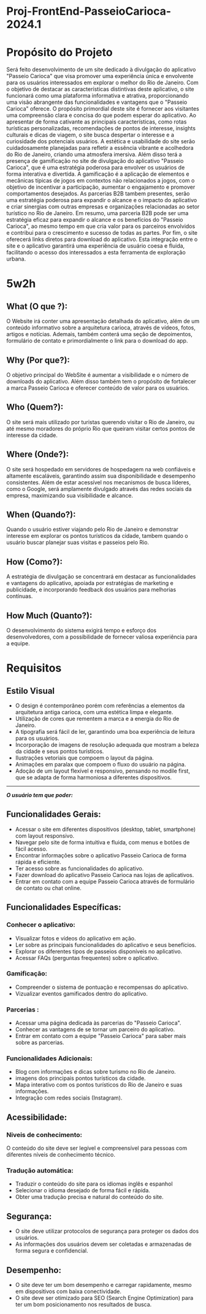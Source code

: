 # Proj-FrontEnd-PasseioCarioca-2024.1

# Propósito do Projeto

Será feito desenvolvimento de um site dedicado à divulgação do aplicativo "Passeio Carioca" que visa promover uma experiência única e envolvente para os usuários interessados em explorar o melhor do Rio de Janeiro. Com o objetivo de destacar as características distintivas deste aplicativo, o site funcionará como uma plataforma informativa e atrativa, proporcionando uma visão abrangente das funcionalidades e vantagens que o "Passeio Carioca" oferece.
O propósito primordial deste site é fornecer aos visitantes uma compreensão clara e concisa do que podem esperar do aplicativo. Ao apresentar de forma cativante as principais características, como rotas turísticas personalizadas, recomendações de pontos de interesse, insights culturais e dicas de viagem, o site busca despertar o interesse e a curiosidade dos potenciais usuários.
A estética e usabilidade do site serão cuidadosamente planejadas para refletir a essência vibrante e acolhedora do Rio de Janeiro, criando uma atmosfera imersiva. 
Além disso terá a  presença de gamificação no site de divulgação do aplicativo "Passeio Carioca", que  é uma estratégia poderosa para envolver os usuários de forma interativa e divertida. A gamificação é a aplicação de elementos e mecânicas típicas de jogos em contextos não relacionados a jogos, com o objetivo de incentivar a participação, aumentar o engajamento e promover comportamentos desejados.
As parcerias B2B tambem presentes, serão uma estratégia poderosa para expandir o alcance e o impacto do aplicativo  e criar sinergias com outras empresas e organizações relacionadas ao setor turístico no Rio de Janeiro. Em resumo, uma parceria B2B pode ser uma estratégia eficaz para expandir o alcance e os benefícios do "Passeio Carioca", ao mesmo tempo em que cria valor para os parceiros envolvidos e contribui para o crescimento e sucesso de todas as partes.
Por fim, o site oferecerá links diretos para download do aplicativo. Esta integração  entre o site e o aplicativo garantirá uma experiência de usuário coesa e fluida, facilitando o acesso dos interessados a esta ferramenta de exploração urbana.


# 5w2h

## What (O que ?):
O Website irá conter uma apresentação detalhada do aplicativo, além de um conteúdo informativo sobre a arquitetura carioca, através de vídeos, fotos, artigos e notícias. Ademais, também conterá uma seção de depoimentos, formulário de contato e primordialmente o link para o download do app.

## Why (Por que?):
O objetivo principal do WebSite é aumentar a visibilidade e o número de downloads do aplicativo. Além disso também tem o propósito de fortalecer a marca Passeio Carioca e oferecer conteúdo de valor para os usuários.

## Who (Quem?):
O site será mais utilizado por turistas querendo visitar o Rio de Janeiro, ou até mesmo moradores do próprio Rio que queiram visitar certos pontos de interesse da cidade.

## Where (Onde?):
O site será hospedado em servidores de hospedagem na web confiáveis e altamente escaláveis, garantindo assim sua disponibilidade e desempenho consistentes. Além de estar acessível nos mecanismos de busca líderes, como o Google, será amplamente divulgado através das redes sociais da empresa, maximizando sua visibilidade e alcance.

## When (Quando?):
Quando o usuário estiver viajando pelo Rio de Janeiro e demonstrar interesse em explorar os pontos turísticos da cidade, tambem quando o usuário buscar planejar suas visitas e passeios pelo Rio.

## How (Como?):
 A estratégia de divulgação se concentrará em destacar as funcionalidades e vantagens do aplicativo, apoiada por estratégias de marketing e publicidade, e incorporando feedback dos usuários para melhorias contínuas.

## How Much (Quanto?):
O desenvolvimento do sistema exigirá tempo e esforço dos desenvolvedores, com a possibilidade de fornecer valiosa experiência para a equipe.

# Requisitos

## Estilo Visual

- O design é contemporâneo porém com referências a elementos da arquitetura antiga carioca, com uma estética limpa e elegante.
- Utilização de cores que rementem a marca e a energia do Rio de Janeiro.
- A tipografia será fácil de ler, garantindo uma boa experiência de leitura para os usuários.
- Incorporação de imagens de resolução adequada que mostram a beleza da cidade e seus pontos turísticos.
- Ilustrações vetoriais que compoem o layout da página.
- Animações em paralax que compoem o fluxo do usuário na página.
- Adoção de um layout flexível e responsivo, pensando no modile first, que se adapta de forma harmoniosa a diferentes dispositivos.
___

__*O usuário tem que poder:*__

## Funcionalidades Gerais:

- Acessar o site em diferentes dispositivos (desktop, tablet, smartphone) com layout responsivo.
- Navegar pelo site de forma intuitiva e fluida, com menus e botões de fácil acesso.
- Encontrar informações sobre o aplicativo Passeio Carioca de forma rápida e eficiente.
- Ter acesso sobre as funcionalidades do aplicativo.
- Fazer download do aplicativo Passeio Carioca nas lojas de aplicativos.
- Entrar em contato com a equipe Passeio Carioca através de formulário de contato ou chat online.

## Funcionalidades Específicas:

### Conhecer o aplicativo:
- Visualizar fotos e vídeos do aplicativo em ação.
- Ler sobre as principais funcionalidades do aplicativo e seus benefícios.
- Explorar os diferentes tipos de passeios disponíveis no aplicativo.
- Acessar FAQs (perguntas frequentes) sobre o aplicativo.
### Gamificação:
- Compreender o sistema de pontuação e recompensas do aplicativo.
- Vizualizar eventos gamificados dentro do aplicativo.
### Parcerias :
- Acessar uma página dedicada às parcerias do "Passeio Carioca".
- Conhecer as vantagens de se tornar um parceiro do aplicativo.
- Entrar em contato com a equipe "Passeio Carioca" para saber mais sobre as parcerias.

### Funcionalidades Adicionais:

- Blog com informações e dicas sobre turismo no Rio de Janeiro.
- imagens dos principais pontos turísticos da cidade.
- Mapa interativo com os pontos turísticos do Rio de Janeiro e suas informações.
- Integração com redes sociais (Instagram).

## Acessibilidade:

### Niveis de conhecimento:
O conteúdo do site deve ser legível e compreensível para pessoas com diferentes níveis de conhecimento técnico.

### Tradução automática:
- Traduzir o conteúdo do site para os idiomas inglês e espanhol
- Selecionar o idioma desejado de forma fácil e rápida.
- Obter uma tradução precisa e natural do conteúdo do site.

## Segurança:

- O site deve utilizar protocolos de segurança para proteger os dados  dos usuários.
- As informações dos usuários devem ser coletadas e armazenadas de forma segura e confidencial.

## Desempenho:

- O site deve ter um bom desempenho e carregar rapidamente, mesmo em dispositivos com baixa conectividade.
- O site deve ser otimizado para SEO (Search Engine Optimization) para ter um bom posicionamento nos resultados de busca.